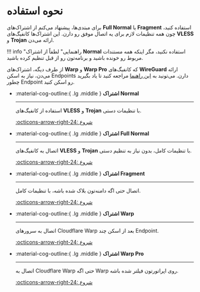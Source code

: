 # نحوه استفاده

برای مبتدی‌ها، پیشنهاد می‌کنم از اشتراک‌های **Full Normal** یا **Fragment** استفاده کنید، چون همه تنظیمات لازم برای یه اتصال موفق رو دارن. این اشتراک‌ها کانفیگ‌های **VLESS** و **Trojan** ارائه می‌دن.

!!! info "راهنمایی"
    لطفاً از اشتراک **Normal** استفاده نکنید، مگر اینکه همه مستندات مربوط رو خونده باشید و برنامه‌تون رو از قبل تنظیم کرده باشید.

از طرف دیگه، اشتراک‌های **Warp** و **Warp Pro** که کانفیگ‌های **WireGuard** ارائه می‌دن، نیاز به اسکن Endpoints دارن. می‌تونید به [این راهنما](../configuration/warp.md) مراجعه کنید تا یاد بگیرید چطور Endpoint رو اسکن کنید.

<div class="grid cards" markdown>

- :material-cog-outline:{ .lg .middle } **اشتراک Normal**

    ---

    استفاده از کانفیگ‌های **VLESS** و **Trojan** با تنظیمات دستی.

    [:octicons-arrow-right-24: شروع](normal.md)

- :material-cog-outline:{ .lg .middle } **اشتراک Full Normal**

    ---

    اتصال به کانفیگ‌های **VLESS** و **Trojan** با تنظیمات کامل، بدون نیاز به تنظیم دستی.

    [:octicons-arrow-right-24: شروع](full-normal.md)

- :material-cog-outline:{ .lg .middle } **اشتراک Fragment**

    ---

    اتصال حتی اگه دامنه‌تون بلاک شده باشه، با تنظیمات کامل.

    [:octicons-arrow-right-24: شروع](fragment.md)

- :material-cog-outline:{ .lg .middle } **اشتراک Warp**

    ---

    اتصال به سرورهای Cloudflare Warp بعد از اسکن چند Endpoint.

    [:octicons-arrow-right-24: شروع](warp.md)

- :material-cog-outline:{ .lg .middle } **اشتراک Warp Pro**

    ---

    اتصال به Cloudflare Warp حتی اگه Warp روی اپراتورتون فیلتر شده باشه.

    [:octicons-arrow-right-24: شروع](warp-pro.md)

</div>